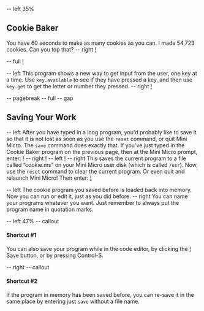 -- left 35%
## Cookie Baker
You have 60 seconds to make as many cookies as you can.  I made 54,723 cookies.  Can you top that?
-- right
[!](p24-howToPlay.png)

-- full
[!](p24-listing1.png)

-- left
This program shows a new way to get input from the user, one key at a time.  Use `key.available` to see if they have pressed a key, and then use `key.get` to get the letter or number they pressed.
-- right
[!](p24-cookieScreen.png)

-- pagebreak
-- full
-- gap
## Saving Your Work
-- left
After you have typed in a long program, you'd probably like to save it so that it is not lost as soon as you use the `reset` command, or quit Mini Micro. The `save` command does exactly that.
If you've just typed in the Cookie Baker program on the previous page, then at the Mini Micro prompt, enter:
[!](p24-saveCookieCode.png)
-- right
[!](p24-filebot.png)
-- left
[!](p24-saveCookieScreen.png)
-- right
This saves the current program to a file called “cookie.ms” on your Mini Micro user disk (which is called `/usr`).
Now, use the `reset` command to clear the current program.  Or even quit and relaunch Mini Micro!  Then enter:
[!](p24-loadCookieCode.png)

-- left
The cookie program you saved before is loaded back into memory.  Now you can run or edit it, just as you did before.
-- right
You can name your programs whatever you want.  Just remember to always put the program name in quotation marks.

-- left 47%
-- callout
#### Shortcut #1
You can also save your program while in the code editor, by clicking the [!](p24-saveIcon.png) Save button, or by pressing Control-S.

-- right
-- callout
#### Shortcut #2
If the program in memory has been saved before, you can re-save it in the same place by entering just `save` without a file name.

